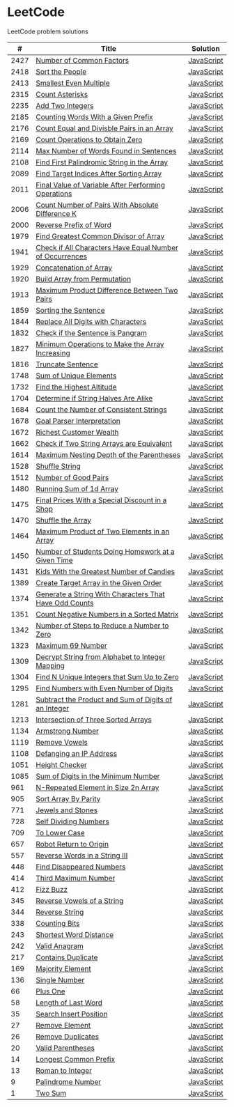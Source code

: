 # LeetCode
LeetCode problem solutions



| #  | Title                                                                                   | Solution                                   |
| -- | --------------------------------------------------------------------------------------- | ------------------------------------------ |
|2427| [Number of Common Factors](https://leetcode.com/problems/number-of-common-factors/)     | [JavaScript](number-of-common-factors.js)  |
|2418| [Sort the People](https://leetcode.com/problems/sort-the-people/)                       | [JavaScript](sort-people.js)               |
|2413| [Smallest Even Multiple](https://leetcode.com/problems/smallest-even-multiple/)         | [JavaScript](smallest-even-multiple.js)    |
|2315| [Count Asterisks](https://leetcode.com/problems/count-asterisks/)                       | [JavaScript](count-asterisks.js)           |
|2235| [Add Two Integers](https://leetcode.com/problems/add-two-integers/)                     | [JavaScript](add-two-integers.js)          |
|2185| [Counting Words With a Given Prefix][2185]                                              | [JavaScript](prefix-count.js)              |
|2176| [Count Equal and Divisble Pairs in an Array][2176]                                      | [JavaScript](count-equal-and-divisible.js) |
|2169| [Count Operations to Obtain Zero][2169]                                                 | [JavaScript](count-operations.js)          |
|2114| [Max Number of Words Found in Sentences][2114]                                          | [JavaScript](max-words-found.js)           |
|2108| [Find First Palindromic String in the Array][2108]                                      | [JavaScript](first-palindrome.js)          |
|2089| [Find Target Indices After Sorting Array][2089]                                         | [JavaScript](find-target-indices.js)       |
|2011| [Final Value of Variable After Performing Operations][2011]                             | [JavaScript](final-value.js)               |
|2006| [Count Number of Pairs With Absolute Difference K][2006]                                | [JavaScript](count-k-difference.js)        |
|2000| [Reverse Prefix of Word](https://leetcode.com/problems/reverse-prefix-of-word/)         | [JavaScript](reverse-prefix.js)            |
|1979| [Find Greatest Common Divisor of Array][1979]                                           | [JavaScript](find-gcd.js)                  |
|1941| [Check if All Characters Have Equal Number of Occurrences][1941]                        | [JavaScript](are-occurrences-equal.js)     |
|1929| [Concatenation of Array](https://leetcode.com/problems/concatenation-of-array/)         | [JavaScript](concatenation-of-array.js)    |
|1920| [Build Array from Permutation][1920]                                                    | [JavaScript][1920-1]                       |
|1913| [Maximum Product Difference Between Two Pairs][1913]                                    | [JavaScript](max-product-difference.js)    |
|1859| [Sorting the Sentence](https://leetcode.com/problems/sorting-the-sentence/)             | [JavaScript](sorting-the-sentence.js)      |
|1844| [Replace All Digits with Characters][1844]                                              | [JavaScript](replace-digits-with-chars.js) |
|1832| [Check if the Sentence is Pangram][1832]                                                | [JavaScript](check-if-pangram.js)          |
|1827| [Minimum Operations to Make the Array Increasing][1827]                                 | [JavaScript](minimum-operations.js)        |
|1816| [Truncate Sentence](https://leetcode.com/problems/truncate-sentence/)                   | [JavaScript](truncate-sentence.js)         |
|1748| [Sum of Unique Elements](https://leetcode.com/problems/sum-of-unique-elements/)         | [JavaScript](sum-of-unique-elements.js)    |
|1732| [Find the Highest Altitude](https://leetcode.com/problems/find-the-highest-altitude/)   | [JavaScript](highest-altitude.js)          |
|1704| [Determine if String Halves Are Alike][1704]                                            | [JavaScript](halves-are-alike.js)          |
|1684| [Count the Number of Consistent Strings][1684]                                          | [JavaScript](count-consistent-strings.js)  |
|1678| [Goal Parser Interpretation](https://leetcode.com/problems/goal-parser-interpretation/) | [JavaScript](goal-parser-interpretation.js)|
|1672| [Richest Customer Wealth](https://leetcode.com/problems/richest-customer-wealth/)       | [JavaScript](richest-customer-wealth.js)   |
|1662| [Check if Two String Arrays are Equivalent][1662]                                       | [JavaScript](array-strings-are-equal.js)   |
|1614| [Maximum Nesting Depth of the Parentheses][1614]                                        | [JavaScript](max-depth-of-parentheses.js)  |
|1528| [Shuffle String](https://leetcode.com/problems/shuffle-string/)                         | [JavaScript](shuffle-string.js)            |
|1512| [Number of Good Pairs](https://leetcode.com/problems/number-of-good-pairs/)             | [JavaScript](number-of-good-pairs.js)      |
|1480| [Running Sum of 1d Array](https://leetcode.com/problems/running-sum-of-1d-array/)       | [JavaScript](running-sum-of-1d-array.js)   |
|1475| [Final Prices With a Special Discount in a Shop][1475]                                  | [JavaScript](final-prices.js)              |
|1470| [Shuffle the Array](https://leetcode.com/problems/shuffle-the-array/)                   | [JavaScript](shuffle-the-array.js)         |
|1464| [Maximum Product of Two Elements in an Array][1464]                                     | [JavaScript](max-product-in-array.js)      |
|1450| [Number of Students Doing Homework at a Given Time][1450]                               | [JavaScript](busy-student.js)              |
|1431| [Kids With the Greatest Number of Candies][1431]                                        | [JavaScript](kids-with-candies.js)         |
|1389| [Create Target Array in the Given Order][1389]                                          | [JavaScript](create-target-array.js)       |
|1374| [Generate a String With Characters That Have Odd Counts][1374]                          | [JavaScript](string-with-odd-counts.js)    |
|1351| [Count Negative Numbers in a Sorted Matrix][1351]                                       | [JavaScript](count-negatives.js)           |
|1342| [Number of Steps to Reduce a Number to Zero][1342]                                      | [JavaScript](number-of-steps.js)           |
|1323| [Maximum 69 Number](https://leetcode.com/problems/maximum-69-number/)                   | [JavaScript](maximum-69-number.js)         |
|1309| [Decrypt String from Alphabet to Integer Mapping][1309]                                 | [JavaScript][1309-1]                       |
|1304| [Find N Unique Integers that Sum Up to Zero][1304]                                      | [JavaScript](sum-zero.js)                  |
|1295| [Find Numbers with Even Number of Digits][1295]                                         | [JavaScript](find-numbers.js)              |
|1281| [Subtract the Product and Sum of Digits of an Integer][1281]                            | [JavaScript](subtract-product-and-sum.js)  |
|1213| [Intersection of Three Sorted Arrays][1213]                                             | [JavaScript][1213-1]                       |
|1134| [Armstrong Number](https://leetcode.com/problems/armstrong-number/)                     | [JavaScript](armstrong-number.js)          |
|1119| [Remove Vowels](https://leetcode.com/problems/remove-vowels-from-a-string/)             | [JavaScript](remove-vowels.js)             |
|1108| [Defanging an IP Address](https://leetcode.com/problems/defanging-an-ip-address/)       | [JavaScript](defanging-an-ip-address.js)   |
|1051| [Height Checker](https://leetcode.com/problems/height-checker/)                         | [JavaScript](height-checker.js)            |
|1085| [Sum of Digits in the Minimum Number][1085]                                             | [JavaScript](sum-of-digits.js)             |
| 961| [N-Repeated Element in Size 2n Array][961]                                              | [JavaScript](repeated-element.js)          |
| 905| [Sort Array By Parity](https://leetcode.com/problems/sort-array-by-parity/)             | [JavaScript](sort-array-by-parity.js)      |
| 771| [Jewels and Stones](https://leetcode.com/problems/jewels-and-stones/)                   | [JavaScript](jewels-and-stones.js)         |
| 728| [Self Dividing Numbers](https://leetcode.com/problems/self-dividing-numbers/)           | [JavaScript](self-dividing-numbers.js)     |
| 709| [To Lower Case](https://leetcode.com/problems/to-lower-case/)                           | [JavaScript](to-lower-case.js)             |
| 657| [Robot Return to Origin](https://leetcode.com/problems/robot-return-to-origin/)         | [JavaScript](robot-return-to-origin.js)    |
| 557| [Reverse Words in a String III][557]                                                    | [JavaScript][557-1]                        |
| 448| [Find Disappeared Numbers][448]                                                         | [JavaScript](find-disappeared-numbers.js)  |
| 414| [Third Maximum Number](https://leetcode.com/problems/third-maximum-number/)             | [JavaScript](third-maximum-number.js)      |
| 412| [Fizz Buzz](https://leetcode.com/problems/fizz-buzz/)                                   | [JavaScript](fizz-buzz.js)                 |
| 345| [Reverse Vowels of a String](https://leetcode.com/problems/reverse-vowels-of-a-string/) | [JavaScript](reverse-vowels-of-string.js)  |
| 344| [Reverse String](https://leetcode.com/problems/reverse-string/)                         | [JavaScript](reverse-string.js)            |
| 338| [Counting Bits](https://leetcode.com/problems/counting-bits/)                           | [JavaScript](counting-bits.js)             |
| 243| [Shortest Word Distance](https://leetcode.com/problems/shortest-word-distance/)         | [JavaScript](shortest-word-distance.js)    |
| 242| [Valid Anagram](https://leetcode.com/problems/valid-anagram/)                           | [JavaScript](valid-anagram.js)             |
| 217| [Contains Duplicate](https://leetcode.com/problems/contains-duplicate/)                 | [JavaScript](contains-duplicate.js)        |
| 169| [Majority Element](https://leetcode.com/problems/majority-element/)                     | [JavaScript](majority-element.js)          |
| 136| [Single Number](https://leetcode.com/problems/single-number/)                           | [JavaScript](single-number.js)             |
| 66 | [Plus One](https://leetcode.com/problems/plus-one/)                                     | [JavaScript](plus-one.js)                  |
| 58 | [Length of Last Word](https://leetcode.com/problems/length-of-last-word/)               | [JavaScript](length-of-last-word.js)       |
| 35 | [Search Insert Position](https://leetcode.com/problems/search-insert-position/)         | [JavaScript](search-insert-position.js)    |
| 27 | [Remove Element](https://leetcode.com/problems/remove-element/)                         | [JavaScript](remove-element.js)            |
| 26 | [Remove Duplicates](https://leetcode.com/problems/remove-duplicates-from-sorted-array/) | [JavaScript](remove-dupes.js)              |
| 20 | [Valid Parentheses](https://leetcode.com/problems/valid-parentheses/)                   | [JavaScript](valid-parentheses.js)         |
| 14 | [Longest Common Prefix](https://leetcode.com/problems/longest-common-prefix/)           | [JavaScript](longest-common-prefix.js)     |
| 13 | [Roman to Integer](https://leetcode.com/problems/roman-to-integer/)                     | [JavaScript](roman-to-integer.js)          |
| 9  | [Palindrome Number](https://leetcode.com/problems/palindrome-number/)                   | [JavaScript](palindrome-number.js)         |
| 1  | [Two Sum](https://leetcode.com/problems/two-sum/)                                       | [JavaScript](two-sum.js)                   |


<!-- Long Pathways that don't fit neatly into columns. -->
[2185]: https://leetcode.com/problems/counting-words-with-a-given-prefix/
[2176]: https://leetcode.com/problems/count-equal-and-divisible-pairs-in-an-array/
[2169]: https://leetcode.com/problems/count-operations-to-obtain-zero/
[2114]: https://leetcode.com/problems/maximum-number-of-words-found-in-sentences/
[2108]: https://leetcode.com/problems/find-first-palindromic-string-in-the-array/
[2089]: https://leetcode.com/problems/find-target-indices-after-sorting-array/
[2011]: https://leetcode.com/problems/final-value-of-variable-after-performing-operations/
[2006]: https://leetcode.com/problems/count-number-of-pairs-with-absolute-difference-k/
[1979]: https://leetcode.com/problems/find-greatest-common-divisor-of-array/
[1941]: https://leetcode.com/problems/check-if-all-characters-have-equal-number-of-occurrences/
[1920]: https://leetcode.com/problems/build-array-from-permutation/
[1920-1]: build-array-from-permutation.js
[1913]: https://leetcode.com/problems/maximum-product-difference-between-two-pairs/
[1844]: https://leetcode.com/problems/replace-all-digits-with-characters/
[1832]: https://leetcode.com/problems/check-if-the-sentence-is-pangram/
[1827]: https://leetcode.com/problems/minimum-operations-to-make-the-array-increasing/
[1704]: https://leetcode.com/problems/determine-if-string-halves-are-alike/
[1684]: https://leetcode.com/problems/count-the-number-of-consistent-strings/
[1662]: https://leetcode.com/problems/check-if-two-string-arrays-are-equivalent/
[1614]: https://leetcode.com/problems/maximum-nesting-depth-of-the-parentheses/
[1475]: https://leetcode.com/problems/final-prices-with-a-special-discount-in-a-shop/
[1464]: https://leetcode.com/problems/maximum-product-of-two-elements-in-an-array/
[1450]: https://leetcode.com/problems/number-of-students-doing-homework-at-a-given-time/
[1431]: https://leetcode.com/problems/kids-with-the-greatest-number-of-candies/
[1389]: https://leetcode.com/problems/create-target-array-in-the-given-order/
[1374]: https://leetcode.com/problems/generate-a-string-with-characters-that-have-odd-counts/
[1351]: https://leetcode.com/problems/count-negative-numbers-in-a-sorted-matrix/
[1342]: https://leetcode.com/problems/number-of-steps-to-reduce-a-number-to-zero/
[1309]: https://leetcode.com/problems/decrypt-string-from-alphabet-to-integer-mapping/
[1309-1]: alphabet-to-integer-mapping.js
[1304]: https://leetcode.com/problems/find-n-unique-integers-sum-up-to-zero/
[1295]: https://leetcode.com/problems/find-numbers-with-even-number-of-digits/
[1281]: https://leetcode.com/problems/subtract-the-product-and-sum-of-digits-of-an-integer/
[1213]: https://leetcode.com/problems/intersection-of-three-sorted-arrays/
[1213-1]: intersection-of-sorted-arrays.js
[1085]: https://leetcode.com/problems/sum-of-digits-in-the-minimum-number/
[961]: https://leetcode.com/problems/n-repeated-element-in-size-2n-array/
[557]: https://leetcode.com/problems/reverse-words-in-a-string-iii/
[557-1]: reverse-words-in-string-III.js
[448]: https://leetcode.com/problems/find-all-numbers-disappeared-in-an-array/
